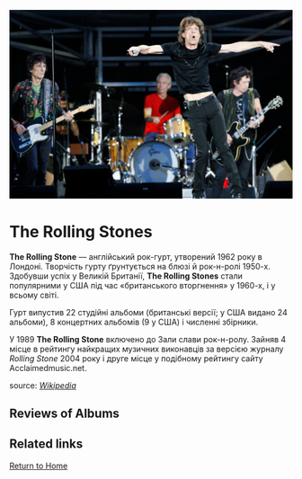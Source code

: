 ![The Rolling Stones](./images/The_Rolling_Stones_wallpaper.jpg)

# The Rolling Stones

**The Rolling Stone** — англійський рок-гурт, утворений 1962 року в Лондоні. Творчість гурту ґрунтується на блюзі й рок-н-ролі 1950-х. Здобувши успіх у Великій Британії, **The Rolling Stones** стали популярними у США під час «британського вторгнення» у 1960-х, і у всьому світі.

Гурт випустив 22 студійні альбоми (британські версії; у США видано 24 альбоми), 8 концертних альбомів (9 у США) і численні збірники.

У 1989 **The Rolling Stone** включено до Зали слави рок-н-ролу. Зайняв 4 місце в рейтингу найкращих музичних виконавців за версією журналу _Rolling Stone_ 2004 року і друге місце у подібному рейтингу сайту Acclaimedmusic.net.

source: _[Wikipedia](https://www.wikiwand.com/uk/The_Rolling_Stones)_

## Reviews of Albums
<!--<a href="In_the_Court_of_the_Crimson_King/README.md#in-the-court-of-the-crimson-king">In the Court of the Crimson King</a>-->

## Related links


<a href="../README.md">Return to Home</a>
